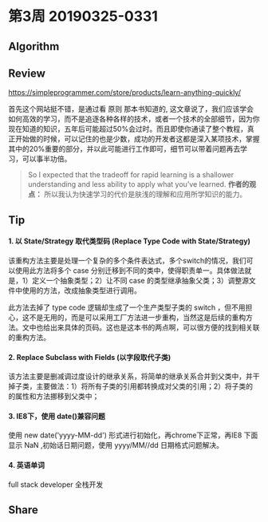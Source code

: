 # 第3周  20190325-0331

## Algorithm


## Review

https://simpleprogrammer.com/store/products/learn-anything-quickly/

首先这个网站挺不错，是通过看 原则 那本书知道的, 这文章说了，我们应该学会如何高效的学习，而不是追逐各种各样的技术，或者一个技术的全部细节，因为你现在知道的知识，五年后可能超过50%会过时。而且即使你通读了整个教程，真正开始做的时候，可以记住的也是少数，成功的开发者这都是深入某项技术，掌握其中的20%重要的部分，并以此可能进行工作即可，细节可以带着问题再去学习，可以事半功倍。

> So I expected that the tradeoff for rapid learning is a shallower understanding and less ability to apply what you’ve learned.
> **作者的观点：** 所以我认为快速学习的代价是肤浅的理解和应用所学知识的能力。

## Tip

#### 1. 以 State/Strategy 取代类型码 (Replace Type Code with State/Strategy)

该重构方法主要是处理一个复杂的多个条件表达式，多个switch的情况，我们可以使用此方法将多个 case 分别迁移到不同的类中，使得职责单一。具体做法就是，1）定义一个抽象类型；2）让不同 case 的类型继承抽象父类；3）调整源文件中使用的方法，改成抽象类型进行调用。

此方法去掉了 type code 逻辑却生成了一个生产类型子类的 switch ，但不用担心，这不是无用的，而是可以采用工厂方法进一步重构，当然这是后续的重构方法。文中也给出来具体的页码。这也是这本书的两点啊，可以很方便的找到相关联的重构方法。

#### 2. Replace Subclass with Fields (以字段取代子类)

该方法主要是删减调过度设计的继承关系，将简单的继承关系合并到父类中，并干掉子类，主要做法：1）将所有子类的引用都转换成对父类的引用；2）将子类的的属性和方法挪移到父类中；

#### 3. IE8下，使用 date()兼容问题
使用 new date('yyyy-MM-dd') 形式进行初始化，再chrome下正常，再IE8 下面显示 NaN ,初始话日期问题，使用 yyyy/MM//dd 日期格式问题解决。

#### 4. 英语单词

full stack developer 全栈开发

## Share

